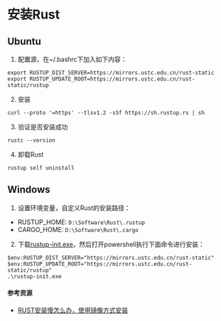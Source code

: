 # 安装Rust

## Ubuntu

1. 配置源，在~/.bashrc下加入如下内容：

```
export RUSTUP_DIST_SERVER=https://mirrors.ustc.edu.cn/rust-static
export RUSTUP_UPDATE_ROOT=https://mirrors.ustc.edu.cn/rust-static/rustup
```

2. 安装

```
curl --proto '=https' --tlsv1.2 -sSf https://sh.rustup.rs | sh
```

3. 验证是否安装成功

```
rustc --version
```

4. 卸载Rust

```
rustup self uninstall
```

## Windows

1. 设置环境变量，自定义Rust的安装路径：

- RUSTUP_HOME: `D:\Software\Rust\.rustup`
- CARGO_HOME: `D:\Software\Rust\.cargo`

2. 下载[rustup-init.exe](https://www.rust-lang.org/tools/install)，然后打开powershell执行下面命令进行安装：

```
$env:RUSTUP_DIST_SERVER="https://mirrors.ustc.edu.cn/rust-static"
$env:RUSTUP_UPDATE_ROOT="https://mirrors.ustc.edu.cn/rust-static/rustup"
.\rustup-init.exe
```

#### 参考资源

- [RUST安装慢怎么办，使用镜像方式安装](https://blog.csdn.net/u010964076/article/details/105200376)
